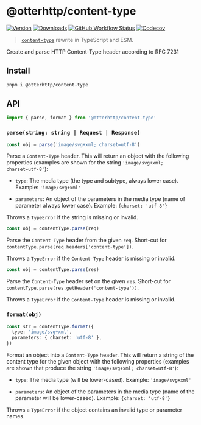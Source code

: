 # @otterhttp/content-type

[![Version][v-badge-url]][npm-url] [![Downloads][dl-badge-url]][npm-url] [![GitHub Workflow Status][gh-actions-img]][github-actions] [![Codecov][cov-badge-url]][cov-url]

> [`content-type`](https://github.com/jshttp/content-type) rewrite in TypeScript and ESM.

Create and parse HTTP Content-Type header according to RFC 7231

## Install

```sh
pnpm i @otterhttp/content-type
```

## API

```ts
import { parse, format } from '@otterhttp/content-type'
```

### `parse(string: string | Request | Response)`

```ts
const obj = parse('image/svg+xml; charset=utf-8')
```

Parse a `Content-Type` header. This will return an object with the following
properties (examples are shown for the string `'image/svg+xml; charset=utf-8'`):

- `type`: The media type (the type and subtype, always lower case).
  Example: `'image/svg+xml'`

- `parameters`: An object of the parameters in the media type (name of parameter
  always lower case). Example: `{charset: 'utf-8'}`

Throws a `TypeError` if the string is missing or invalid.

```ts
const obj = contentType.parse(req)
```

Parse the `Content-Type` header from the given `req`. Short-cut for
`contentType.parse(req.headers['content-type'])`.

Throws a `TypeError` if the `Content-Type` header is missing or invalid.

```js
const obj = contentType.parse(res)
```

Parse the `Content-Type` header set on the given `res`. Short-cut for
`contentType.parse(res.getHeader('content-type'))`.

Throws a `TypeError` if the `Content-Type` header is missing or invalid.

### `format(obj)`

```ts
const str = contentType.format({
  type: 'image/svg+xml',
  parameters: { charset: 'utf-8' },
})
```

Format an object into a `Content-Type` header. This will return a string of the
content type for the given object with the following properties (examples are
shown that produce the string `'image/svg+xml; charset=utf-8'`):

- `type`: The media type (will be lower-cased). Example: `'image/svg+xml'`

- `parameters`: An object of the parameters in the media type (name of the
  parameter will be lower-cased). Example: `{charset: 'utf-8'}`

Throws a `TypeError` if the object contains an invalid type or parameter names.

[v-badge-url]: https://img.shields.io/npm/v/@otterhttp/content-type.svg?style=for-the-badge&color=FF69B4&label=&logo=npm
[npm-url]: https://www.npmjs.com/package/@otterhttp/content-type
[cov-badge-url]: https://img.shields.io/coveralls/github/tinyhttp/content-type?style=for-the-badge&color=FF69B4
[cov-url]: https://coveralls.io/github/tinyhttp/@otterhttp/content-type
[dl-badge-url]: https://img.shields.io/npm/dt/@otterhttp/content-type?style=for-the-badge&color=FF69B4
[github-actions]: https://github.com/tinyhttp/content-type/actions
[gh-actions-img]: https://img.shields.io/github/actions/workflow/status/tinyhttp/content-type/ci.yml?branch=master&style=for-the-badge&color=FF69B4&label=&logo=github